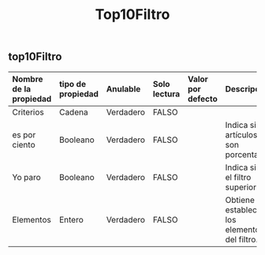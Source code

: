﻿---
title: Top10Filtro
second_title: Aspose.Cells Cloud Documen
type: docs
url: /es/specification/model/top10filter/
description: "Aspose.Cells Especificación del modelo de nube: Top10Filter. Maneje sin esfuerzo Excel y otros documentos de hoja de cálculo con funciones como abrir, generar, editar, dividir, fusionar, comparar y convertir."
weight: 50
---
## **top10Filtro**

 

| Nombre de la propiedad| tipo de propiedad| Anulable| Solo lectura| Valor por defecto| Descripción|
|:- |:- |:- |:- |:- |:- |
| Criterios| Cadena| Verdadero| FALSO|||
| es por ciento| Booleano| Verdadero| FALSO|| Indica si los artículos son porcentaje.|
|Yo paro| Booleano| Verdadero| FALSO|| Indica si es el filtro superior.|
| Elementos| Entero| Verdadero| FALSO|| Obtiene y establece los elementos del filtro.|

